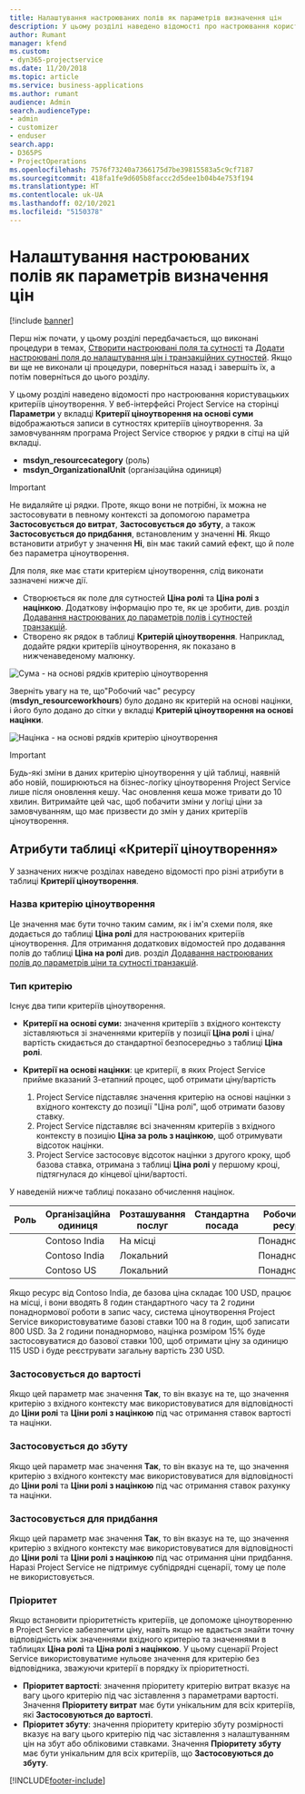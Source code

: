 ```yaml
---
title: Налаштування настроюваних полів як параметрів визначення цін
description: У цьому розділі наведено відомості про настроювання користувацьких критеріїв ціноутворення.
author: Rumant
manager: kfend
ms.custom:
- dyn365-projectservice
ms.date: 11/20/2018
ms.topic: article
ms.service: business-applications
ms.author: rumant
audience: Admin
search.audienceType:
- admin
- customizer
- enduser
search.app:
- D365PS
- ProjectOperations
ms.openlocfilehash: 7576f73240a7366175d7be39815583a5c9cf7187
ms.sourcegitcommit: 418fa1fe9d605b8faccc2d5dee1b04b4e753f194
ms.translationtype: HT
ms.contentlocale: uk-UA
ms.lasthandoff: 02/10/2021
ms.locfileid: "5150378"
---
```

# <a name="setting-up-custom-fields-as-pricing-dimensions"></a>Налаштування настроюваних полів як параметрів визначення цін 

[!include [banner](../includes/psa-now-project-operations.md)]

Перш ніж почати, у цьому розділі передбачається, що виконані процедури в темах, [Створити настроювані поля та сутності](create-custom-fields-entities.md) та [Додати настроювані поля до налаштування цін і транзакційних сутностей](field-references.md). Якщо ви ще не виконали ці процедури, поверніться назад і завершіть їх, а потім поверніться до цього розділу. 

У цьому розділі наведено відомості про настроювання користувацьких критеріїв ціноутворення. У веб-інтерфейсі Project Service на сторінці **Параметри** у вкладці **Критерії ціноутворення на основі суми** відображаються записи в сутностях критеріїв ціноутворення. За замовчуванням програма Project Service створює у рядки в сітці на цій вкладці.

- **msdyn_resourcecategory** (роль)
- **msdyn_OrganizationalUnit** (організаційна одиниця)

> [!IMPORTANT]
> Не видаляйте ці рядки. Проте, якщо вони не потрібні, їх можна не застосовувати в певному контексті за допомогою параметра **Застосовується до витрат**, **Застосовується до збуту**, а також **Застосовується до придбання**, встановленим у значенні **Ні**. Якщо встановити атрибут у значення **Ні**, він має такий самий ефект, що й поле без параметра ціноутворення.

Для поля, яке має стати критерієм ціноутворення, слід виконати зазначені нижче дії.

- Створюється як поле для сутностей **Ціна ролі** та **Ціна ролі з націнкою**. Додаткову інформацію про те, як це зробити, див. розділ [Додавання настроюваних до параметрів полів і сутностей транзакцій](field-references.md).
- Створено як рядок в таблиці **Критерій ціноутворення**. Наприклад, додайте рядки критеріїв ціноутворення, як показано в нижченаведеному малюнку. 

![Сума - на основі рядків критерію ціноутворення](media/Amt-based-PD.png)

Зверніть увагу на те, що"Робочий час" ресурсу (**msdyn_resourceworkhours**) було додано як критерій на основі націнки, і його було додано до сітки у вкладці **Критерій ціноутворення на основі націнки**.

![Націнка - на основі рядків критерію ціноутворення](media/Markup-based-PD.png)

> [!IMPORTANT]
> Будь-які зміни в даних критерію ціноутворення у цій таблиці, наявній або новій, поширюються на бізнес-логіку ціноутворення Project Service лише після оновлення кешу. Час оновлення кеша може тривати до 10 хвилин. Витримайте цей час, щоб побачити зміни у логіці ціни за замовчуванням, що має призвести до змін у даних критеріїв ціноутворення.


## <a name="attributes-of-the-pricing-dimensions-table"></a>Атрибути таблиці «Критерії ціноутворення»
У зазначених нижче розділах наведено відомості про різні атрибути в таблиці **Критерії ціноутворення**.

### <a name="pricing-dimension-name"></a>Назва критерію ціноутворення
Це значення має бути точно таким самим, як і ім'я схеми поля, яке додається до таблиці **Ціна ролі** для настроюваних критеріїв ціноутворення. Для отримання додаткових відомостей про додавання полів до таблиці **Ціна на ролі** див. розділ [Додавання настроюваних полів до параметрів ціни та сутності транзакцій](field-references.md).

### <a name="type-of-dimension"></a>Тип критерію
Існує два типи критеріїв ціноутворення.
  
  - **Критерії на основі суми:** значення критеріїв з вхідного контексту зіставляються зі значеннями критеріїв у позиції **Ціна ролі** і ціна/вартість скидається до стандартної безпосередньо з таблиці **Ціна ролі**.
  - **Критерії на основі націнки**: це критерії, в яких Project Service прийме вказаний 3-етапний процес, щоб отримати ціну/вартість
 
    1. Project Service підставляє значення критерію на основі націнки з вхідного контексту до позиції "Ціна ролі", щоб отримати базову ставку.
    2. Project Service підставляє всі значенням критеріїв з вхідного контексту в позицію **Ціна за роль з націнкою**, щоб отримувати відсоток націнки.
    3. Project Service застосовує відсоток націнки з другого кроку, щоб базова ставка, отримана з таблиці **Ціна ролі** у першому кроці, підтягнулася до кінцевої ціни/вартості.
   
   У наведеній нижче таблиці показано обчислення націнок.
  
| Роль        | Організаційна одиниця    |Розташування послуг      |Стандартна посада      |Робочий час ресурсу      |  Націнка|
| ------------|-------------|-------------------|--------------------|-------------------------|--------:|
|             | Contoso India|На місці            |                    |Понаднормово                 |15     |
|             | Contoso India|Локальний             |                    |Понаднормово                 |10     |
|             | Contoso US   |Локальний             |                    |Понаднормово                 |20     |


Якщо ресурс від Contoso India, де базова ціна складає 100 USD, працює на місці, і вони вводять 8 годин стандартного часу та 2 години понаднормової роботи в запис часу, система ціноутворення Project Service використовуватиме базові ставки 100 на 8 годин, щоб записати 800 USD. За 2 години понаднормово, націнка розміром 15% буде застосовуватися до базової ставки 100, щоб отримати ціну за одиницю 115 USD і буде реєструвати загальну вартість 230 USD.

### <a name="applicable-to-cost"></a>Застосовується до вартості 
Якщо цей параметр має значення **Так**, то він вказує на те, що значення критерію з вхідного контексту має використовуватися для відповідності до **Ціни ролі** та **Ціни ролі з націнкою** під час отримання ставок вартості та націнки.

### <a name="applicable-to-sales"></a>Застосовується до збуту
Якщо цей параметр має значення **Так**, то він вказує на те, що значення критерію з вхідного контексту має використовуватися для відповідності до **Ціни ролі** та **Ціни ролі з націнкою** під час отримання ставок рахунку та націнки.

### <a name="applicable-to-purchase"></a>Застосовується для придбання
Якщо цей параметр має значення **Так**, то він вказує на те, що значення критерію з вхідного контексту має використовуватися для відповідності до **Ціни ролі** та **Ціни ролі з націнкою** під час отримання ціни придбання. Наразі Project Service не підтримує субпідрядні сценарії, тому це поле не використовується. 

### <a name="priority"></a>Пріоритет
Якщо встановити пріоритетність критеріїв, це допоможе ціноутворенню в Project Service забезпечити ціну, навіть якщо не вдається знайти точну відповідність між значеннями вхідного критерію та значеннями в таблицях **Ціна ролі** та **Ціна ролі з націнкою**. У цьому сценарії Project Service використовуватиме нульове значення для критерію без відповідника, зважуючи критерії в порядку їх пріоритетності.

- **Пріоритет вартості**: значення пріоритету критерію витрат вказує на вагу цього критерію під час зіставлення з параметрами вартості. Значення **Пріоритету витрат** має бути унікальним для всіх критеріїв, які **Застосовуються до вартості**.
- **Пріоритет збуту**: значення пріоритету критерію збуту розмірності вказує на вагу цього критерію під час зіставлення з налаштуванням цін на збут або обліковими ставками. Значення **Пріоритету збуту** має бути унікальним для всіх критеріїв, що **Застосовуються до збуту**.


[!INCLUDE[footer-include](../includes/footer-banner.md)]